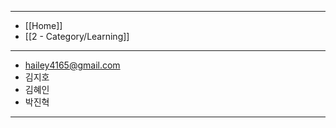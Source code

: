 
---
- [[Home]]
- [[2 - Category/Learning]]
---

- [hailey4165@gmail.com](mailto:hailey4165@gmail.com)
- 김지호
- 김혜인
- 박진혁

---